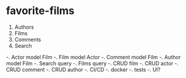# favorite-films

1. Authors
2. Films
3. Comments
4. Search

-. Actor model <many to one> Film
-. Film model <one to many> Actor
-. Comment model <one to many> Film
-. Author model <one to one> Film
-. Search query
-. Films query
-. CRUD film
-. CRUD actor
-. CRUD comment
-. CRUD author
-. CI/CD
-. docker
-. tests
-. UI?
